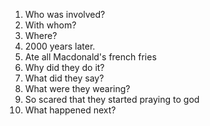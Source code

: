 1. Who was involved?
2. With whom?
3. Where?
4. 2000 years later.
5. Ate all Macdonald's french fries 
6. Why did they do it?
7. What did they say?
8. What were they wearing?
9. So scared that they started praying to god
10. What happened next?
